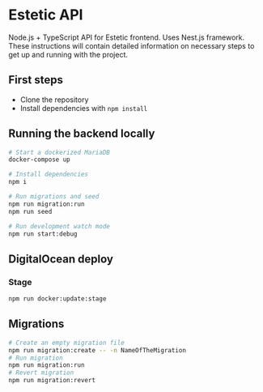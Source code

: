 # Estetic API

Node.js + TypeScript API for Estetic frontend. Uses Nest.js framework. These instructions will contain detailed information on necessary steps to get up and running with the project.

## First steps

- Clone the repository
- Install dependencies with `npm install`

## Running the backend locally

```bash
# Start a dockerized MariaDB
docker-compose up

# Install dependencies
npm i

# Run migrations and seed
npm run migration:run
npm run seed

# Run development watch mode
npm run start:debug
```

## DigitalOcean deploy

### Stage

```bash
npm run docker:update:stage
```

## Migrations

```bash
# Create an empty migration file
npm run migration:create -- -n NameOfTheMigration
# Run migration
npm run migration:run
# Revert migration
npm run migration:revert
```
